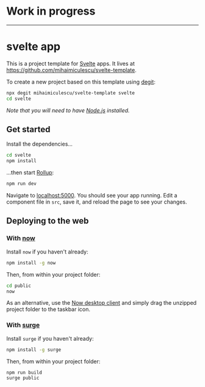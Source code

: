 # Work in progress

---

# svelte app

This is a project template for [Svelte](https://svelte.dev) apps. It lives at https://github.com/mihaimiculescu/svelte-template.

To create a new project based on this template using [degit](https://github.com/Rich-Harris/degit):

```bash
npx degit mihaimiculescu/svelte-template svelte
cd svelte
```

*Note that you will need to have [Node.js](https://nodejs.org) installed.*


## Get started

Install the dependencies...

```bash
cd svelte
npm install
```

...then start [Rollup](https://rollupjs.org):

```bash
npm run dev
```

Navigate to [localhost:5000](http://localhost:5000). You should see your app running. Edit a component file in `src`, save it, and reload the page to see your changes.


## Deploying to the web

### With [now](https://zeit.co/now)

Install `now` if you haven't already:

```bash
npm install -g now
```

Then, from within your project folder:

```bash
cd public
now
```

As an alternative, use the [Now desktop client](https://zeit.co/download) and simply drag the unzipped project folder to the taskbar icon.

### With [surge](https://surge.sh/)

Install `surge` if you haven't already:

```bash
npm install -g surge
```

Then, from within your project folder:

```bash
npm run build
surge public
```

